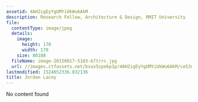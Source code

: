 ```yaml
---
assetid: 4AH2igEyYgUMYiUkWu6AkM
description: Research Fellow, Architecture & Design, RMIT University
file:
  contentType: image/jpeg
  details:
    image:
      height: 170
      width: 170
    size: 80188
  fileName: image-20150817-5103-b7trrc.jpg
  url: //images.ctfassets.net/bsux5spekp1p/4AH2igEyYgUMYiUkWu6AkM/ce53dffcb228adb6f984c6835db30fd8/image-20150817-5103-b7trrc.jpg
lastmodified: 1524652336.832136
title: Jordan Lacey
---
```

No content found